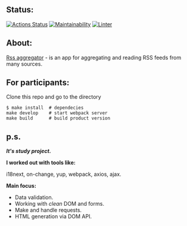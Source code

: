 Status:
---

[![Actions Status](https://github.com/Molotov-Eugene/frontend-project-11/workflows/hexlet-check/badge.svg)](https://github.com/Molotov-Eugene/frontend-project-11/actions)
[![Maintainability](https://api.codeclimate.com/v1/badges/2225b199a65bed0056df/maintainability)](https://codeclimate.com/github/Molotov-Eugene/frontend-project-11/maintainability)
[![Linter](https://github.com/Molotov-Eugene/frontend-project-11/actions/workflows/linter.yml/badge.svg)](https://github.com/Molotov-Eugene/frontend-project-11/actions/workflows/linter.yml)

About:
---
[Rss aggregator](https://rss-aggregator-blush.vercel.app/) - is an app for aggregating and reading RSS feeds from many sources.

For participants:
---
Clone this repo and go to the directory
```
$ make install  # dependecies
make develop    # start webpack server
make build      # build product version
```

p.s.
---
**_It's study project._**

__I worked out with tools like:__

i18next, on-change, yup, webpack, axios, ajax.

__Main focus:__

* Data validation.
* Working with _clean_ DOM and forms.
* Make and handle requests.
* HTML generation via DOM API.
